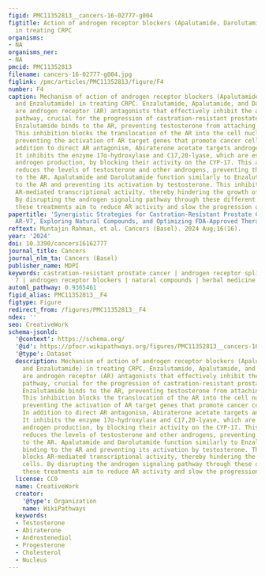 ```yaml
---
figid: PMC11352813__cancers-16-02777-g004
figtitle: Action of androgen receptor blockers (Apalutamide, Darolutamide, and Enzalutamide)
  in treating CRPC
organisms:
- NA
organisms_ner:
- NA
pmcid: PMC11352813
filename: cancers-16-02777-g004.jpg
figlink: /pmc/articles/PMC11352813/figure/F4
number: F4
caption: Mechanism of action of androgen receptor blockers (Apalutamide, Darolutamide,
  and Enzalutamide) in treating CRPC. Enzalutamide, Apalutamide, and Darolutamide
  are androgen receptor (AR) antagonists that effectively inhibit the androgen signaling
  pathway, crucial for the progression of castration-resistant prostate cancer (CRPC).
  Enzalutamide binds to the AR, preventing testosterone from attaching to the receptor.
  This inhibition blocks the translocation of the AR into the cell nucleus, thereby
  preventing the activation of AR target genes that promote cancer cell growth. In
  addition to direct AR antagonism, Abiraterone acetate targets androgen synthesis.
  It inhibits the enzyme 17α-hydroxylase and C17,20-lyase, which are essential for
  androgen production, by blocking their activity on the CYP-17. This action significantly
  reduces the levels of testosterone and other androgens, preventing their binding
  to the AR. Apalutamide and Darolutamide function similarly to Enzalutamide by binding
  to the AR and preventing its activation by testosterone. This inhibition blocks
  AR-mediated transcriptional activity, thereby hindering the growth of CRPC cells.
  By disrupting the androgen signaling pathway through these different mechanisms,
  these treatments aim to reduce AR activity and slow the progression of CRPC
papertitle: 'Synergistic Strategies for Castration-Resistant Prostate Cancer: Targeting
  AR-V7, Exploring Natural Compounds, and Optimizing FDA-Approved Therapies'
reftext: Muntajin Rahman, et al. Cancers (Basel). 2024 Aug;16(16).
year: '2024'
doi: 10.3390/cancers16162777
journal_title: Cancers
journal_nlm_ta: Cancers (Basel)
publisher_name: MDPI
keywords: castration-resistant prostate cancer | androgen receptor splice variant
  7 | androgen receptor blockers | natural compounds | herbal medicine
automl_pathway: 0.9365461
figid_alias: PMC11352813__F4
figtype: Figure
redirect_from: /figures/PMC11352813__F4
ndex: ''
seo: CreativeWork
schema-jsonld:
  '@context': https://schema.org/
  '@id': https://pfocr.wikipathways.org/figures/PMC11352813__cancers-16-02777-g004.html
  '@type': Dataset
  description: Mechanism of action of androgen receptor blockers (Apalutamide, Darolutamide,
    and Enzalutamide) in treating CRPC. Enzalutamide, Apalutamide, and Darolutamide
    are androgen receptor (AR) antagonists that effectively inhibit the androgen signaling
    pathway, crucial for the progression of castration-resistant prostate cancer (CRPC).
    Enzalutamide binds to the AR, preventing testosterone from attaching to the receptor.
    This inhibition blocks the translocation of the AR into the cell nucleus, thereby
    preventing the activation of AR target genes that promote cancer cell growth.
    In addition to direct AR antagonism, Abiraterone acetate targets androgen synthesis.
    It inhibits the enzyme 17α-hydroxylase and C17,20-lyase, which are essential for
    androgen production, by blocking their activity on the CYP-17. This action significantly
    reduces the levels of testosterone and other androgens, preventing their binding
    to the AR. Apalutamide and Darolutamide function similarly to Enzalutamide by
    binding to the AR and preventing its activation by testosterone. This inhibition
    blocks AR-mediated transcriptional activity, thereby hindering the growth of CRPC
    cells. By disrupting the androgen signaling pathway through these different mechanisms,
    these treatments aim to reduce AR activity and slow the progression of CRPC
  license: CC0
  name: CreativeWork
  creator:
    '@type': Organization
    name: WikiPathways
  keywords:
  - Testosterone
  - Abiraterone
  - Androstenediol
  - Progesterone
  - Cholesterol
  - Nucleus
---
```


